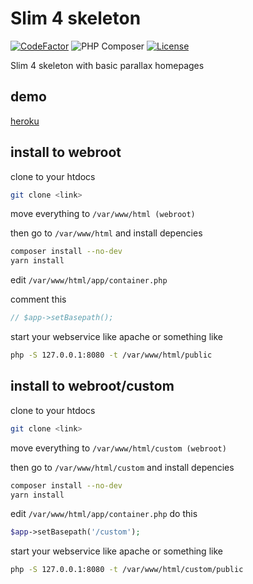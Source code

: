 # Slim 4 skeleton

[![CodeFactor](https://www.codefactor.io/repository/github/cvar1984/slim/badge)](https://www.codefactor.io/repository/github/cvar1984/slim)
![PHP Composer](https://github.com/Cvar1984/slim/workflows/PHP%20Composer/badge.svg?branch=master)
[![License](https://img.shields.io/badge/license-MIT-green.svg)](LICENSE)

Slim 4 skeleton with basic parallax homepages
## demo
[heroku](https://cvar-slim.herokuapp.com)
## install to webroot
clone to your htdocs
```sh
git clone <link>
```
move everything to `/var/www/html (webroot)`

then go to `/var/www/html` and install depencies
```sh
composer install --no-dev
yarn install
```
edit `/var/www/html/app/container.php`

comment this
```php
// $app->setBasepath();
```
start your webservice like apache or something like
```sh
php -S 127.0.0.1:8080 -t /var/www/html/public
```
## install to webroot/custom
clone to your htdocs
```sh
git clone <link>
```
move everything to `/var/www/html/custom (webroot)`

then go to `/var/www/html/custom` and install depencies
```sh
composer install --no-dev
yarn install
```
edit `/var/www/html/app/container.php`
do this
```php
$app->setBasepath('/custom');
```
start your webservice like apache or something like
```sh
php -S 127.0.0.1:8080 -t /var/www/html/custom/public
```
